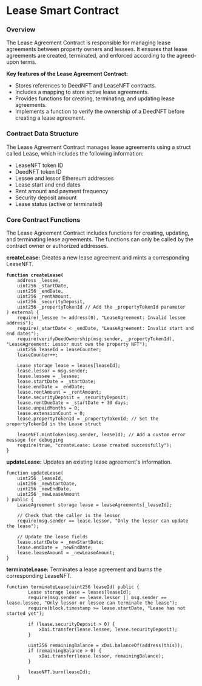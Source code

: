 # Lease Smart Contract

### Overview

The Lease Agreement Contract is responsible for managing lease agreements between property owners and lessees. It ensures that lease agreements are created, terminated, and enforced according to the agreed-upon terms.

**Key features of the Lease Agreement Contract:**

* Stores references to DeedNFT and LeaseNFT contracts.
* Includes a mapping to store active lease agreements.
* Provides functions for creating, terminating, and updating lease agreements.
* Implements a function to verify the ownership of a DeedNFT before creating a lease agreement.

### Contract Data Structure

The Lease Agreement Contract manages lease agreements using a struct called Lease, which includes the following information:

* LeaseNFT token ID
* DeedNFT token ID
* Lessee and lessor Ethereum addresses
* Lease start and end dates
* Rent amount and payment frequency
* Security deposit amount
* Lease status (active or terminated)

### Core Contract Functions

The Lease Agreement Contract includes functions for creating, updating, and terminating lease agreements. The functions can only be called by the contract owner or authorized addresses.

**createLease:** Creates a new lease agreement and mints a corresponding LeaseNFT.

<pre><code><strong>function createLease(
</strong>    address _lessee,
    uint256 _startDate,
    uint256 _endDate,
    uint256 _rentAmount,
    uint256 _securityDeposit,
    uint256 _propertyTokenId // Add the _propertyTokenId parameter
) external {
    require(_lessee != address(0), "LeaseAgreement: Invalid lessee address");
    require(_startDate &#x3C; _endDate, "LeaseAgreement: Invalid start and end dates");
    require(verifyDeedOwnership(msg.sender, _propertyTokenId), "LeaseAgreement: Lessor must own the property NFT");
    uint256 leaseId = leaseCounter;
    leaseCounter++;

    Lease storage lease = leases[leaseId];
    lease.lessor = msg.sender;
    lease.lessee = _lessee;
    lease.startDate = _startDate;
    lease.endDate = _endDate;
    lease.rentAmount = _rentAmount;
    lease.securityDeposit = _securityDeposit;
    lease.rentDueDate = _startDate + 30 days;
    lease.unpaidMonths = 0;
    lease.extensionCount = 0;
    lease.propertyTokenId = _propertyTokenId; // Set the propertyTokenId in the Lease struct

    leaseNFT.mintToken(msg.sender, leaseId); // Add a custom error message for debugging
    require(true, "createLease: Lease created successfully");
}
</code></pre>

**updateLease:** Updates an existing lease agreement's information.

```
function updateLease(
    uint256 _leaseId,
    uint256 _newStartDate,
    uint256 _newEndDate,
    uint256 _newLeaseAmount
) public {
    LeaseAgreement storage lease = leaseAgreements[_leaseId];

    // Check that the caller is the lessor
    require(msg.sender == lease.lessor, "Only the lessor can update the lease");

    // Update the lease fields
    lease.startDate = _newStartDate;
    lease.endDate = _newEndDate;
    lease.leaseAmount = _newLeaseAmount;
}
```

**terminateLease:** Terminates a lease agreement and burns the corresponding LeaseNFT.

```
function terminateLease(uint256 leaseId) public {
        Lease storage lease = leases[leaseId];
        require(msg.sender == lease.lessor || msg.sender == lease.lessee, "Only lessor or lessee can terminate the lease");
        require(block.timestamp >= lease.startDate, "Lease has not started yet");

        if (lease.securityDeposit > 0) {
            xDai.transfer(lease.lessee, lease.securityDeposit);
        }

        uint256 remainingBalance = xDai.balanceOf(address(this));
        if (remainingBalance > 0) {
            xDai.transfer(lease.lessor, remainingBalance);
        }

        leaseNFT.burn(leaseId);
    }
```

